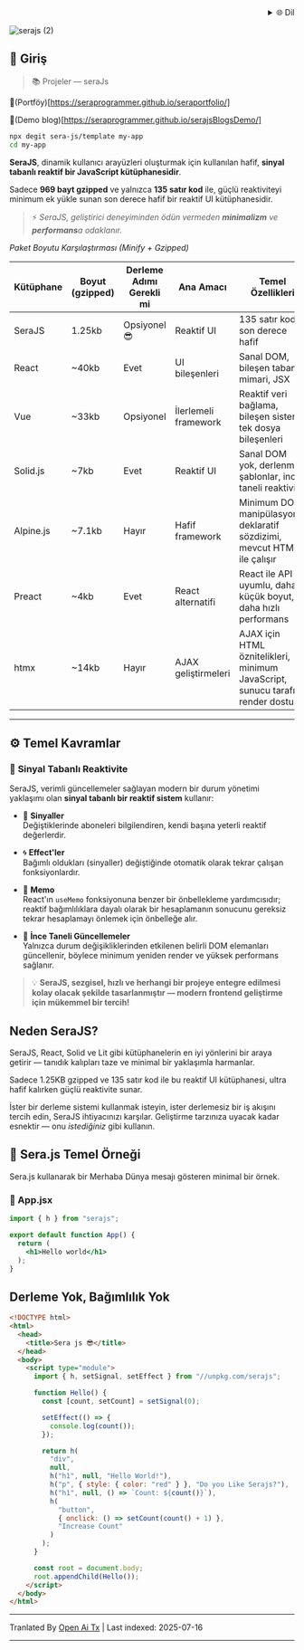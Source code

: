 <div align="right">
  <details>
    <summary >🌐 Dil</summary>
    <div>
      <div align="center">
        <a href="https://openaitx.github.io/view.html?user=sera-js&project=sera&lang=en">English</a>
        | <a href="https://openaitx.github.io/view.html?user=sera-js&project=sera&lang=zh-CN">简体中文</a>
        | <a href="https://openaitx.github.io/view.html?user=sera-js&project=sera&lang=zh-TW">繁體中文</a>
        | <a href="https://openaitx.github.io/view.html?user=sera-js&project=sera&lang=ja">日本語</a>
        | <a href="https://openaitx.github.io/view.html?user=sera-js&project=sera&lang=ko">한국어</a>
        | <a href="https://openaitx.github.io/view.html?user=sera-js&project=sera&lang=hi">हिन्दी</a>
        | <a href="https://openaitx.github.io/view.html?user=sera-js&project=sera&lang=th">ไทย</a>
        | <a href="https://openaitx.github.io/view.html?user=sera-js&project=sera&lang=fr">Français</a>
        | <a href="https://openaitx.github.io/view.html?user=sera-js&project=sera&lang=de">Deutsch</a>
        | <a href="https://openaitx.github.io/view.html?user=sera-js&project=sera&lang=es">Español</a>
        | <a href="https://openaitx.github.io/view.html?user=sera-js&project=sera&lang=it">Itapano</a>
        | <a href="https://openaitx.github.io/view.html?user=sera-js&project=sera&lang=ru">Русский</a>
        | <a href="https://openaitx.github.io/view.html?user=sera-js&project=sera&lang=pt">Português</a>
        | <a href="https://openaitx.github.io/view.html?user=sera-js&project=sera&lang=nl">Nederlands</a>
        | <a href="https://openaitx.github.io/view.html?user=sera-js&project=sera&lang=pl">Polski</a>
        | <a href="https://openaitx.github.io/view.html?user=sera-js&project=sera&lang=ar">العربية</a>
        | <a href="https://openaitx.github.io/view.html?user=sera-js&project=sera&lang=fa">فارسی</a>
        | <a href="https://openaitx.github.io/view.html?user=sera-js&project=sera&lang=tr">Türkçe</a>
        | <a href="https://openaitx.github.io/view.html?user=sera-js&project=sera&lang=vi">Tiếng Việt</a>
        | <a href="https://openaitx.github.io/view.html?user=sera-js&project=sera&lang=id">Bahasa Indonesia</a>
      </div>
    </div>
  </details>
</div>


![serajs (2)](https://github.com/user-attachments/assets/7ccff260-491d-420b-8e22-4579f9bad50a)

## 📖 **Giriş**

> 📚 Projeler  —  seraJs

🔗(Portföy)[https://seraprogrammer.github.io/seraportfolio/] 

🔗(Demo blog)[https://seraprogrammer.github.io/serajsBlogsDemo/] 


```bash
npx degit sera-js/template my-app
cd my-app
```
**SeraJS**, dinamik kullanıcı arayüzleri oluşturmak için kullanılan hafif, **sinyal tabanlı reaktif bir JavaScript kütüphanesidir**.

Sadece **969 bayt gzipped** ve yalnızca **135 satır kod** ile, güçlü reaktiviteyi minimum ek yükle sunan son derece hafif bir reaktif UI kütüphanesidir.

> ⚡️ _SeraJS, geliştirici deneyiminden ödün vermeden **minimalizm** ve **performans**a odaklanır._


*Paket Boyutu Karşılaştırması (Minify + Gzipped)*

| Kütüphane | Boyut (gzipped) | Derleme Adımı Gerekli mi | Ana Amacı | Temel Özellikleri |
|-----------|------------------|-------------------------|-----------|-------------------|
| SeraJS | 1.25kb | Opsiyonel 😎 | Reaktif UI | 135 satır kod, son derece hafif |
| React | ~40kb | Evet | UI bileşenleri | Sanal DOM, bileşen tabanlı mimari, JSX |
| Vue | ~33kb | Opsiyonel | İlerlemeli framework | Reaktif veri bağlama, bileşen sistemi, tek dosya bileşenleri |
| Solid.js | ~7kb | Evet | Reaktif UI | Sanal DOM yok, derlenmiş şablonlar, ince taneli reaktivite |
| Alpine.js | ~7.1kb | Hayır | Hafif framework | Minimum DOM manipülasyonu, deklaratif sözdizimi, mevcut HTML ile çalışır |
| Preact | ~4kb | Evet | React alternatifi | React ile API uyumlu, daha küçük boyut, daha hızlı performans |
| htmx | ~14kb | Hayır | AJAX geliştirmeleri | AJAX için HTML öznitelikleri, minimum JavaScript, sunucu tarafı render dostu |



---

## ⚙️ **Temel Kavramlar**

### 🔄 **Sinyal Tabanlı Reaktivite**

SeraJS, verimli güncellemeler sağlayan modern bir durum yönetimi yaklaşımı olan **sinyal tabanlı bir reaktif sistem** kullanır:

- 🧠 **Sinyaller**  
  Değiştiklerinde aboneleri bilgilendiren, kendi başına yeterli reaktif değerlerdir.

- 🌀 **Effect'ler**  
  Bağımlı oldukları (sinyaller) değiştiğinde otomatik olarak tekrar çalışan fonksiyonlardır.

- 🧭 **Memo**  
  React'ın `useMemo` fonksiyonuna benzer bir önbellekleme yardımcısıdır; reaktif bağımlılıklara dayalı olarak bir hesaplamanın sonucunu gereksiz tekrar hesaplamayı önlemek için önbelleğe alır.

- 🔬 **İnce Taneli Güncellemeler**  
  Yalnızca durum değişikliklerinden etkilenen belirli DOM elemanları güncellenir, böylece minimum yeniden render ve yüksek performans sağlanır.

> 💡 **SeraJS, sezgisel, hızlı ve herhangi bir projeye entegre edilmesi kolay olacak şekilde tasarlanmıştır — modern frontend geliştirme için mükemmel bir tercih!**


## Neden SeraJS?

SeraJS, React, Solid ve Lit gibi kütüphanelerin en iyi yönlerini bir araya getirir — tanıdık kalıpları taze ve minimal bir yaklaşımla harmanlar.

Sadece 1.25KB gzipped ve 135 satır kod ile bu reaktif UI kütüphanesi, ultra hafif kalırken güçlü reaktivite sunar.

İster bir derleme sistemi kullanmak isteyin, ister derlemesiz bir iş akışını tercih edin, SeraJS ihtiyacınızı karşılar. Geliştirme tarzınıza uyacak kadar esnektir — onu *istediğiniz* gibi kullanın.


## 🌱 **Sera.js Temel Örneği**

Sera.js kullanarak bir Merhaba Dünya mesajı gösteren minimal bir örnek.

### 📄 App.jsx










```jsx
import { h } from "serajs";

export default function App() {
  return (
    <h1>Hello world</h1>
  );
}
```
## Derleme Yok, Bağımlılık Yok


```html
<!DOCTYPE html>
<html>
  <head>
    <title>Sera js 😎</title>
  </head>
  <body>
    <script type="module">
      import { h, setSignal, setEffect } from "//unpkg.com/serajs";

      function Hello() {
        const [count, setCount] = setSignal(0);

        setEffect(() => {
          console.log(count());
        });

        return h(
          "div",
          null,
          h("h1", null, "Hello World!"),
          h("p", { style: { color: "red" } }, "Do you Like Serajs?"),
          h("h1", null, () => `Count: ${count()}`),
          h(
            "button",
            { onclick: () => setCount(count() + 1) },
            "Increase Count"
          )
        );
      }

      const root = document.body;
      root.appendChild(Hello());
    </script>
  </body>
</html>
```
<translate-content>
</translate-content>

---

Tranlated By [Open Ai Tx](https://github.com/OpenAiTx/OpenAiTx) | Last indexed: 2025-07-16

---